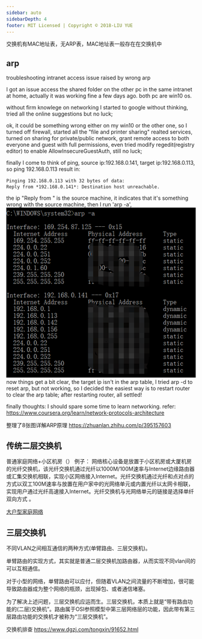```yaml
---
sidebar: auto
sidebarDepth: 4
footer: MIT Licensed | Copyright © 2018-LIU YUE
---
```


交换机有MAC地址表，无ARP表，MAC地址表一般存在在交换机中

## arp

troubleshooting intranet access issue raised by wrong arp

I got an issue access the shared folder on the other pc in the same intranet at home, actually it was working fine a few days ago.
both pc are win10 os.

without firm knowlege on networking I started to google without thinking, tried all the online suggestions but no luck;

ok, it could be something wrong either on my win10 or the other one, so I turned off firewall, started all the "file and printer sharing" realted services, turned on sharing for private/public network, grant remote access to both everyone and guest with full permissions, 
even tried modify regedit(registry editor) to enable AllowInsecureGuestAuth, still no luck;

finally I come to think of ping, source ip:192.168.0.141, target ip:192.168.0.113, so ping 192.168.0.113 result in:
```
Pinging 192.168.0.113 with 32 bytes of data:
Reply from *192.168.0.141*: Destination host unreachable.
```
the ip "Reply from " is the source machine, it indicates that it's something wrong with the source machine, 
then I run 'arp -a', 
![](./arp.png)
now things get a bit clear, the target ip isn't in the arp table, I tried arp -d to reset arp, but not working, so I decided the easiest way is to restart router to clear the arp table;
after restarting router, all settled!

finally thoughts: I should spare some time to learn networking.
refer:
https://www.coursera.org/learn/network-protocols-architecture

整理了8张图详解ARP原理
https://zhuanlan.zhihu.com/p/395157603


## 传统二层交换机

普通家庭网络+小区机房（）
例子：
网络核心设备是放置于小区机房或大厦机房的光纤交换机，该光纤交换机通过光纤以1000M/100M速率与Internet边缘路由器或汇集交换机相联，实现小区网络接入Internet。光纤交换机通过光纤和点对点的方式以双工100M速率与放置在用户家中的光网络单元或内置光纤以太网卡相联，实现用户通过光纤高速接入Internet。光纤交换机与光网络单元的链接是选择单纤双向方式 。

[大户型家庭网络](https://www.zhihu.com/question/40558723)

## 三层交换机

不同VLAN之间相互通信的两种方式(单臂路由、三层交换机)。

单臂路由的实现方式，其实就是普通二层交换机加路由器，从而实现不同vlan间的可以互相通信。

对于小型的网络，单臂路由可以应付，但随着VLAN之间流量的不断增加，很可能导致路由器成为整个网络的瓶颈，出现掉包、或者通信堵塞。

为了解决上述问题，三层交换机应运而生。三层交换机，本质上就是“带有路由功能的(二层)交换机”。路由属于OSI参照模型中第三层网络层的功能，因此带有第三层路由功能的交换机才被称为“三层交换机”。

交换机排查 https://www.dgzj.com/tongxin/91652.html